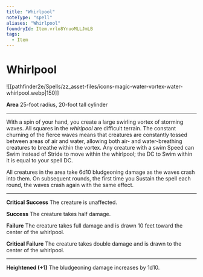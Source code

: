 ```yaml
---
title: "Whirlpool"
noteType: "spell"
aliases: "Whirlpool"
foundryId: Item.vrlo8YnuoMLLJmLB
tags:
  - Item
---
```


# Whirlpool
![[pathfinder2e/Spells/zz_asset-files/icons-magic-water-vortex-water-whirlpool.webp|150]]

**Area** 25-foot radius, 20-foot tall cylinder

* * *

With a spin of your hand, you create a large swirling vortex of storming waves. All squares in the _whirlpool_ are difficult terrain. The constant churning of the fierce waves means that creatures are constantly tossed between areas of air and water, allowing both air- and water-breathing creatures to breathe within the vortex. Any creature with a swim Speed can Swim instead of Stride to move within the whirlpool; the DC to Swim within it is equal to your spell DC.

All creatures in the area take 6d10 bludgeoning damage as the waves crash into them. On subsequent rounds, the first time you Sustain the spell each round, the waves crash again with the same effect.

* * *

**Critical Success** The creature is unaffected.

**Success** The creature takes half damage.

**Failure** The creature takes full damage and is drawn 10 feet toward the center of the whirlpool.

**Critical Failure** The creature takes double damage and is drawn to the center of the whirlpool.

* * *

**Heightened (+1)** The bludgeoning damage increases by 1d10.
